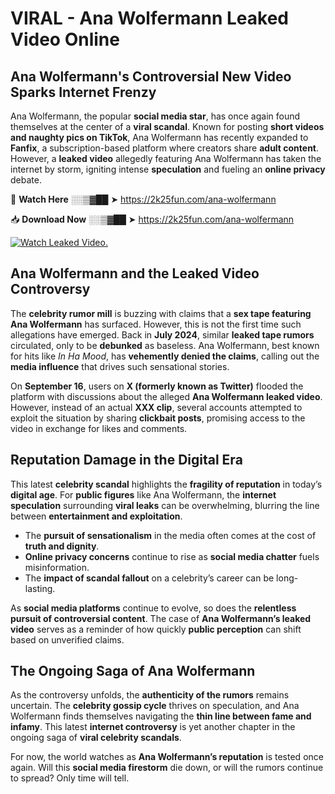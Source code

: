 # VIRAL - Ana Wolfermann Leaked Video Online

## **Ana Wolfermann's Controversial New Video Sparks Internet Frenzy**  

Ana Wolfermann, the popular **social media star**, has once again found themselves at the center of a **viral scandal**. Known for posting **short videos and naughty pics on TikTok**, Ana Wolfermann has recently expanded to **Fanfix**, a subscription-based platform where creators share **adult content**. However, a **leaked video** allegedly featuring Ana Wolfermann has taken the internet by storm, igniting intense **speculation** and fueling an **online privacy** debate.  

🔴 **Watch Here** ░░▒▓██ ➤ https://2k25fun.com/ana-wolfermann  

📥 **Download Now** ░░▒▓██ ➤ https://2k25fun.com/ana-wolfermann  

[![Watch Leaked Video.](https://miro.medium.com/v2/resize:fit:828/format:webp/1*cilzJN44JGOrTw9NJCrNHA.gif "Watch Leaked Video")](https://2k25fun.com/ana-wolfermann)

## **Ana Wolfermann and the Leaked Video Controversy**  

The **celebrity rumor mill** is buzzing with claims that a **sex tape featuring Ana Wolfermann** has surfaced. However, this is not the first time such allegations have emerged. Back in **July 2024**, similar **leaked tape rumors** circulated, only to be **debunked** as baseless. Ana Wolfermann, best known for hits like *In Ha Mood*, has **vehemently denied the claims**, calling out the **media influence** that drives such sensational stories.  

On **September 16**, users on **X (formerly known as Twitter)** flooded the platform with discussions about the alleged **Ana Wolfermann leaked video**. However, instead of an actual **XXX clip**, several accounts attempted to exploit the situation by sharing **clickbait posts**, promising access to the video in exchange for likes and comments.  

## **Reputation Damage in the Digital Era**  

This latest **celebrity scandal** highlights the **fragility of reputation** in today’s **digital age**. For **public figures** like Ana Wolfermann, the **internet speculation** surrounding **viral leaks** can be overwhelming, blurring the line between **entertainment and exploitation**.  

- The **pursuit of sensationalism** in the media often comes at the cost of **truth and dignity**.  
- **Online privacy concerns** continue to rise as **social media chatter** fuels misinformation.  
- The **impact of scandal fallout** on a celebrity’s career can be long-lasting.  

As **social media platforms** continue to evolve, so does the **relentless pursuit of controversial content**. The case of **Ana Wolfermann’s leaked video** serves as a reminder of how quickly **public perception** can shift based on unverified claims.  

## **The Ongoing Saga of Ana Wolfermann**  

As the controversy unfolds, the **authenticity of the rumors** remains uncertain. The **celebrity gossip cycle** thrives on speculation, and Ana Wolfermann finds themselves navigating the **thin line between fame and infamy**. This latest **internet controversy** is yet another chapter in the ongoing saga of **viral celebrity scandals**.  

For now, the world watches as **Ana Wolfermann’s reputation** is tested once again. Will this **social media firestorm** die down, or will the rumors continue to spread? Only time will tell.